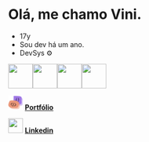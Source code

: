 # Olá, me chamo Vini.

- 17y
- Sou dev há um ano.
- DevSys ⚙️

<img loading='lazy' align='center' width='50' height='50' src="https://cdn.jsdelivr.net/gh/devicons/devicon/icons/javascript/javascript-original.svg" /><img loading='lazy' align='center' width='50' height='50' src="https://cdn.jsdelivr.net/gh/devicons/devicon/icons/python/python-original.svg" /><img loading='lazy' align='center' width='50' height='50' src="https://cdn.jsdelivr.net/gh/devicons/devicon/icons/cplusplus/cplusplus-original.svg" /><img align='center' width='50' height='50' src="https://cdn.jsdelivr.net/gh/devicons/devicon/icons/java/java-original.svg" />

<img width='30' height='30' src="logo.svg"> <strong>[Portfólio](https://port-1wzw.onrender.com)</strong>

<img width='30' height='30' src="https://cdn.jsdelivr.net/gh/devicons/devicon/icons/linkedin/linkedin-original.svg" />  <strong>[Linkedin](https://www.linkedin.com/in/vinicius-gabriel-639869297/)</strong>




          

          
